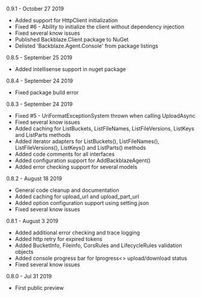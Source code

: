0.9.1 - October 27 2019
* Added support for HttpClient initialization
* Fixed #6 - Ability to initialize the client without dependency injection
* Fixed several know issues
* Published Backblaze.Client package to NuGet 
* Delisted 'Backblaze.Agent.Console' from package listings

0.8.5 - September 25 2019
* Added intellisense support in nuget package

0.8.4 - September 24 2019
* Fixed package build error

0.8.3 - September 24 2019
* Fixed #5 - UriFormatExceptionSystem thrown when calling UploadAsync
* Fixed several know issues
* Added caching for ListBuckets, ListFileNames, ListFileVersions, ListKeys and ListParts methods
* Added iterator adapters for ListBuckets(), ListFileNames(), ListFileVersions(), ListKeys() and ListParts() methods
* Added code comments for all interfaces
* Added configuration support for AddBackblazeAgent()
* Added error checking support for several models

0.8.2 - August 18 2019
* General code cleanup and documentation
* Added caching for upload_url and upload_part_url
* Added option configuration support using setting.json
* Fixed several know issues

0.8.1 - August 3 2019
* Added additional error checking and trace logging
* Added http retry for expired tokens
* Added BucketInfo, Fileinfo, CorsRules and LifecycleRules validation objects
* Added console progress bar for Iprogress<> upload/download status
* Fixed several know issues

0.8.0 - Jul 31 2019
* First public preview